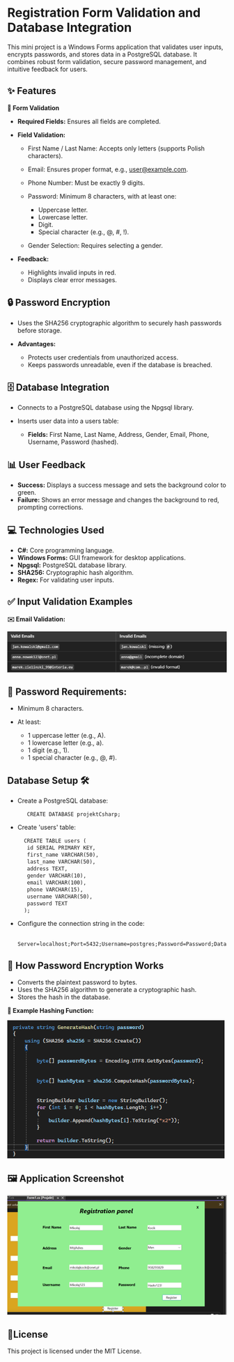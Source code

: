 #  Registration Form Validation and Database Integration 

This mini project is a Windows Forms application that validates user inputs, encrypts passwords, and stores data in a PostgreSQL database. It combines robust form validation, secure password management, and intuitive feedback for users.

## ✨ Features
**📝 Form Validation**

- **Required Fields:**  Ensures all fields are completed.

- **Field Validation:**

  - First Name / Last Name: Accepts only letters (supports Polish characters). 
  - Email: Ensures proper format, e.g., user@example.com.
  - Phone Number: Must be exactly 9 digits.
  - Password: Minimum 8 characters, with at least one:
  
    - Uppercase letter.
    - Lowercase letter.
    - Digit.
    - Special character (e.g., @, #, !).
     
  - Gender Selection: Requires selecting a gender.

- **Feedback:**

  - Highlights invalid inputs in red.  
  - Displays clear error messages.
 
## 🔒 Password Encryption

- Uses the SHA256 cryptographic algorithm to securely hash passwords before storage.

- **Advantages:**
  
  - Protects user credentials from unauthorized access.
  - Keeps passwords unreadable, even if the database is breached.
 
## 🗄️ Database Integration

- Connects to a PostgreSQL database using the Npgsql library.
- Inserts user data into a users table:
  
    - **Fields:** First Name, Last Name, Address, Gender, Email, Phone, Username, Password (hashed).
 
## 📊 User Feedback

- **Success:** Displays a success message and sets the background color to green.
- **Failure:** Shows an error message and changes the background to red, prompting corrections.

## 💻 Technologies Used 

- **C#:** Core programming language.
- **Windows Forms:** GUI framework for desktop applications.
- **Npgsql:** PostgreSQL database library.
- **SHA256:** Cryptographic hash algorithm.
- **Regex:** For validating user inputs. 
 
## ✅ Input Validation Examples 

**✉️ Email Validation:**

![Walidacja](png/email.PNG)

## 🔑 Password Requirements:

- Minimum 8 characters.
- At least:
  
  - 1 uppercase letter (e.g., A).
  - 1 lowercase letter (e.g., a).
  - 1 digit (e.g., 1).
  - 1 special character (e.g., @, #).
 
## Database Setup 🛠️    

-  Create a PostgreSQL database:

          CREATE DATABASE projektCsharp;

-  Create 'users' table:

         CREATE TABLE users (
          id SERIAL PRIMARY KEY,
          first_name VARCHAR(50),
          last_name VARCHAR(50),
          address TEXT,
          gender VARCHAR(10),
          email VARCHAR(100),
          phone VARCHAR(15),
          username VARCHAR(50),
          password TEXT
         );
- Configure the connection string in the code:

       Server=localhost;Port=5432;Username=postgres;Password=Password;Database=ProjektCsharp

## 🔐 How Password Encryption Works 

- Converts the plaintext password to bytes.
- Uses the SHA256 algorithm to generate a cryptographic hash.
- Stores the hash in the database.
  
**🔑 Example Hashing Function:**

![Hash](png/sha256.PNG)


## 🖼️ Application Screenshot 

![Panel](png/panel_rejestracja.PNG)

## 📜License 

This project is licensed under the MIT License.

